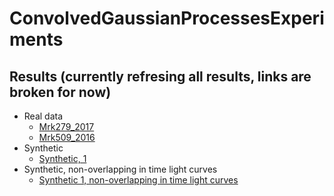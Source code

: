 # ConvolvedGaussianProcessesExperiments

## Results (currently refresing all results, links are broken for now)
- Real data
  - [Mrk279_2017](Mrk279_2017.md)
  - [Mrk509_2016](Mrk509_2016.md)
- Synthetic
  - [Synthetic, 1](Synthetic1.md)
- Synthetic, non-overlapping in time light curves
  - [Synthetic 1, non-overlapping in time light curves](Syntheticnonoverlapping1.md)
